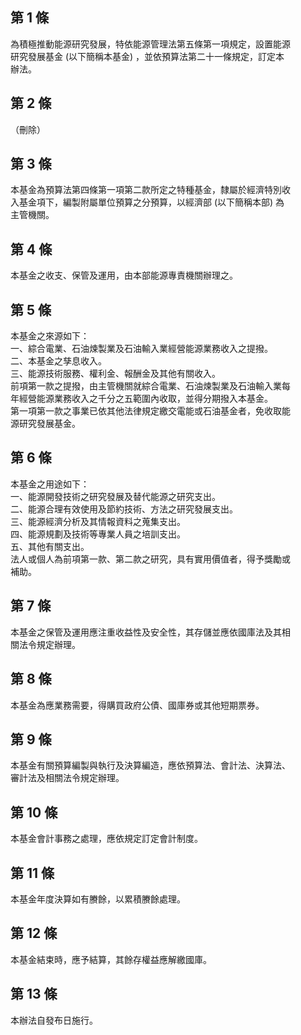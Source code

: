 第 1 條
-------
為積極推動能源研究發展，特依能源管理法第五條第一項規定，設置能源  
研究發展基金 (以下簡稱本基金) ，並依預算法第二十一條規定，訂定本  
辦法。

第 2 條
-------
（刪除）

第 3 條
-------
本基金為預算法第四條第一項第二款所定之特種基金，隸屬於經濟特別收  
入基金項下，編製附屬單位預算之分預算，以經濟部 (以下簡稱本部) 為  
主管機關。

第 4 條
-------
本基金之收支、保管及運用，由本部能源專責機關辦理之。

第 5 條
-------
本基金之來源如下：  
一、綜合電業、石油煉製業及石油輸入業經營能源業務收入之提撥。  
二、本基金之孳息收入。  
三、能源技術服務、權利金、報酬金及其他有關收入。  
前項第一款之提撥，由主管機關就綜合電業、石油煉製業及石油輸入業每  
年經營能源業務收入之千分之五範圍內收取，並得分期撥入本基金。  
第一項第一款之事業已依其他法律規定繳交電能或石油基金者，免收取能  
源研究發展基金。

第 6 條
-------
本基金之用途如下：  
一、能源開發技術之研究發展及替代能源之研究支出。  
二、能源合理有效使用及節約技術、方法之研究發展支出。  
三、能源經濟分析及其情報資料之蒐集支出。  
四、能源規劃及技術等專業人員之培訓支出。  
五、其他有關支出。  
法人或個人為前項第一款、第二款之研究，具有實用價值者，得予獎勵或  
補助。

第 7 條
-------
本基金之保管及運用應注重收益性及安全性，其存儲並應依國庫法及其相  
關法令規定辦理。

第 8 條
-------
本基金為應業務需要，得購買政府公債、國庫券或其他短期票券。

第 9 條
-------
本基金有關預算編製與執行及決算編造，應依預算法、會計法、決算法、  
審計法及相關法令規定辦理。

第 10 條
--------
本基金會計事務之處理，應依規定訂定會計制度。

第 11 條
--------
本基金年度決算如有賸餘，以累積賸餘處理。

第 12 條
--------
本基金結束時，應予結算，其餘存權益應解繳國庫。

第 13 條
--------
本辦法自發布日施行。

